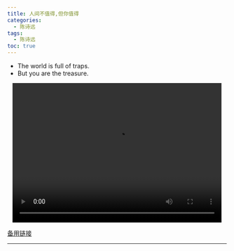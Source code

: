 ```yaml
---
title: 人间不值得,但你值得
categories:
  - 陈诗远
tags:
  - 陈诗远
toc: true 
---
```


- The world is full of traps.
- But you are the treasure.

<p style="text-align:center">
   <video width="480" height="320" controls>
       <source src="/video/csy/7.mp4">
   </video>
</p>
 <p><a href="/video/csy/7.mp4">备用链接</a></p>
 
---





